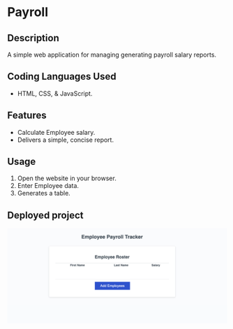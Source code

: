 # Payroll

## Description
A simple web application for managing generating payroll salary reports.

## Coding Languages Used
- HTML, CSS, & JavaScript.

## Features
- Calculate Employee salary.
- Delivers a simple, concise report.

## Usage
1. Open the website in your browser.
2. Enter Employee data.
3. Generates a table.

## Deployed project

![payroll](assets/image.png)

